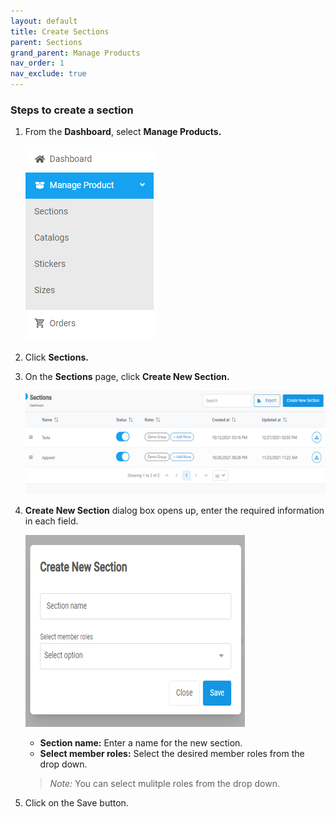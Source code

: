 ```yaml
---
layout: default
title: Create Sections
parent: Sections
grand_parent: Manage Products
nav_order: 1
nav_exclude: true
---
```


### Steps to create a section

1. From the **Dashboard**, select **Manage Products.**
   
   ![](../../../images/manageproducts/mng1.png)

2. Click **Sections.**

3. On the **Sections** page, click **Create New Section.**

    ![](../../../images/manageproducts/section2.png)
   
4. **Create New Section** dialog box opens up, enter the required information in each field.

    ![](../../../images/manageproducts/section3.png)
   
    * **Section name:** Enter a name for the new section.<br>
    * **Select member roles:** Select the desired member roles from the drop down. 
   
    >*Note:* You can select mulitple roles from the drop down. 

5. Click on the Save button. 




